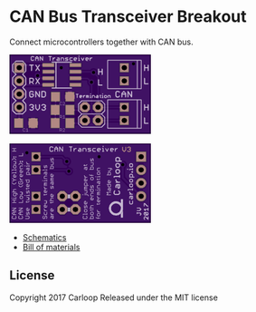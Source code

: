 # CAN Bus Transceiver Breakout

Connect microcontrollers together with CAN bus.

![Top](layout-top.png)

![Bottom](layout-bottom.png)

- [Schematics](CAN-breakout-3.3V-v3.pdf)
- [Bill of materials](CAN-breakout-3.3V-v3_BOM.csv)

## License

Copyright 2017 Carloop
Released under the MIT license
